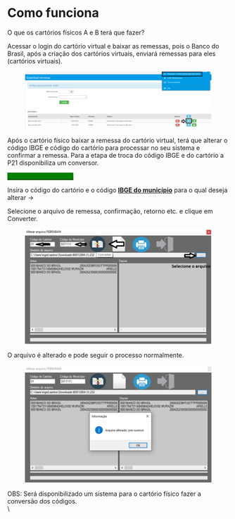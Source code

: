 # Como funciona

O que os cartórios físicos A e B terá que fazer?

Acessar o login do cartório virtual e baixar as remessas, pois o Banco do Brasil, após a criação dos cartórios virtuais, enviará remessas para eles (cartórios virtuais).

<figure><img src="../../.gitbook/assets/image (7).png" alt=""><figcaption></figcaption></figure>

Após o cartório físico baixar a remessa do cartório virtual, terá que alterar o código IBGE e código do cartório para processar no seu sistema e confirmar a remessa. Para a etapa de troca do código IBGE e do cartório a P21 disponibiliza um conversor.

[<mark style="color:green;background-color:green;">**`DOWNLOAD DO CONVERSOR`**</mark> ](https://github.com/p21sistemas/manual-cra-21/blob/main/Conversor%20CRA.zip?raw=true)

Insira o código do cartório e o código [**IBGE do município**](https://www.ibge.gov.br/explica/codigos-dos-municipios.php) para o qual deseja alterar ->

Selecione o arquivo de remessa, confirmação, retorno etc. e clique em Converter.

<figure><img src="../../.gitbook/assets/image (1).png" alt=""><figcaption></figcaption></figure>

O arquivo é alterado e pode seguir o processo normalmente.

<figure><img src="../../.gitbook/assets/image.png" alt=""><figcaption></figcaption></figure>

OBS: Será disponibilizado um sistema para o cartório físico fazer a conversão dos códigos.\
\
